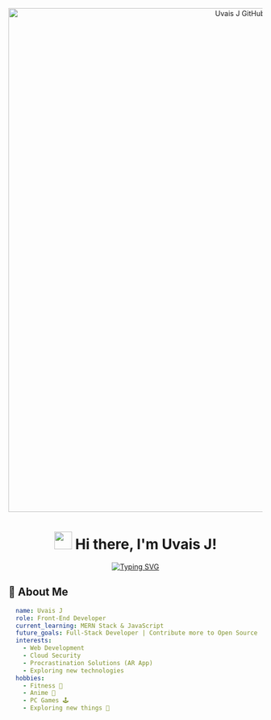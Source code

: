 
<p align="center">
  <img src="https://www.canva.com/design/DAFzqqewx08/Gea01m2V6v4eUhmq5wr8ww/view?utm_content=DAFzqqewx08&utm_campaign=designshare&utm_medium=link&utm_source=editor" alt="Uvais J GitHub Profile Banner" width="1000px">
</p>


<h1 align="center">
  <img src="https://media.giphy.com/media/hvRJCLFzcasrR4ia7z/giphy.gif" width="35px"> 
  Hi there, I'm Uvais J!
</h1>
<p align="center">
  <a href="https://github.com/uvais-j">
    <img src="https://readme-typing-svg.herokuapp.com?font=Fira+Code&color=%2300F700&size=22&duration=3000&center=true&lines=Frontend+Developer;MERN+Stack+Learner;Cloud+Security+Explorer;Anime+Fan;Open+Source+Enthusiast" alt="Typing SVG">
  </a>
</p>

## 🚀 About Me

```yaml
  name: Uvais J
  role: Front-End Developer
  current_learning: MERN Stack & JavaScript
  future_goals: Full-Stack Developer | Contribute more to Open Source
  interests:
    - Web Development
    - Cloud Security
    - Procrastination Solutions (AR App)
    - Exploring new technologies
  hobbies:
    - Fitness 💪
    - Anime 🎥
    - PC Games 🕹️
    - Exploring new things 🚀

